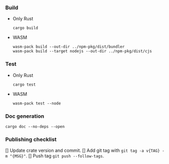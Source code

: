 ### Build
- Only Rust
  ```shell
  cargo build
  ```
- WASM
  ```shell
  wasm-pack build --out-dir ../npm-pkg/dist/bundler
  wasm-pack build --target nodejs --out-dir ../npm-pkg/dist/cjs
  ```

### Test

- Only Rust
  ```shell
  cargo test
  ```

- WASM
  ```shell
  wasm-pack test --node
  ```

### Doc generation

```shell
cargo doc --no-deps --open
```

### Publishing checklist
[] Update crate version and commit.
[] Add git tag with `git tag -a v{TAG} -m "{MSG}"`.
[] Push tag `git push --follow-tags`.